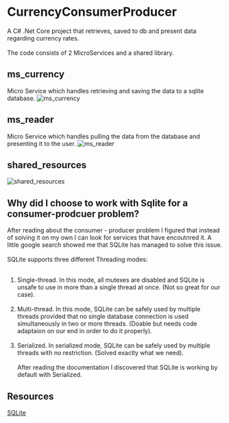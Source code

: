 # CurrencyConsumerProducer
A C# .Net Core project that retrieves, saved to db and present data regarding currency rates.
<br><br/>
The code consists of 2 MicroServices and a shared library.

## ms_currency
Micro Service which handles retrieving and saving the data to a sqlite database.
![ms_currency](https://user-images.githubusercontent.com/70967259/234648120-b6375e4c-00c4-4e7b-a8e9-4293980a3ae2.jpeg)

## ms_reader
Micro Service which handles pulling the data from the database and presenting it to the user.
![ms_reader](https://user-images.githubusercontent.com/70967259/234648058-ecf5c950-365c-4ca2-bfb3-97e325bb99fe.jpeg)

## shared_resources
![shared_resources](https://user-images.githubusercontent.com/70967259/234646687-d5439339-6d10-493c-b7a8-f5c66d95657e.jpeg)

## Why did I choose to work with Sqlite for a consumer-prodcuer problem? 
After reading about the consumer - producer problem I figured that instead of solving it on my own I can look for services that have encoutnred it.
A little google search showed me that SQLite has managed to solve this issue. 
<br><br/>
SQLite supports three different Threading modes:
<br><br/>
1. Single-thread. In this mode, all mutexes are disabled and SQLite is unsafe to use in more than a single thread at once. (Not so great for our case).
<br><br/>
2. Multi-thread. In this mode, SQLite can be safely used by multiple threads provided that no single database connection is used simultaneously in two or more threads. (Doable but needs code adaptaion on our end in order to do it properly).
<br><br/>
3. Serialized. In serialized mode, SQLite can be safely used by multiple threads with no restriction. (Solved exactly what we need).
<br><br/> 
After reading the documentation I discovered that SQLite is working by default with Serialized.


## Resources

[SQLite](https://choosealicense.com/licenses/mit/)

